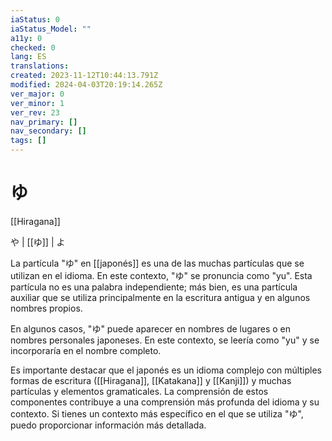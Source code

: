 ```yaml
---
iaStatus: 0
iaStatus_Model: ""
a11y: 0
checked: 0
lang: ES
translations: 
created: 2023-11-12T10:44:13.791Z
modified: 2024-04-03T20:19:14.265Z
ver_major: 0
ver_minor: 1
ver_rev: 23
nav_primary: []
nav_secondary: []
tags: []
---
```

# ゆ

[[Hiragana]]

や | [[ゆ]] | よ

La partícula "ゆ" en [[japonés]] es una de las muchas partículas que se utilizan en el idioma. En este contexto, "ゆ" se pronuncia como "yu". Esta partícula no es una palabra independiente; más bien, es una partícula auxiliar que se utiliza principalmente en la escritura antigua y en algunos nombres propios.

En algunos casos, "ゆ" puede aparecer en nombres de lugares o en nombres personales japoneses. En este contexto, se leería como "yu" y se incorporaría en el nombre completo.

Es importante destacar que el japonés es un idioma complejo con múltiples formas de escritura ([[Hiragana]], [[Katakana]] y [[Kanji]]) y muchas partículas y elementos gramaticales. La comprensión de estos componentes contribuye a una comprensión más profunda del idioma y su contexto. Si tienes un contexto más específico en el que se utiliza "ゆ", puedo proporcionar información más detallada.